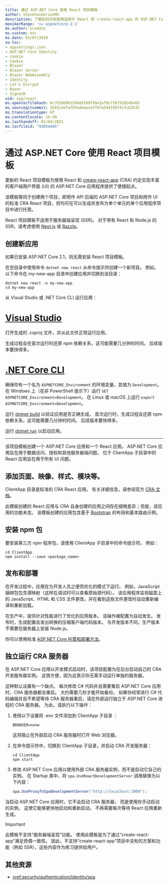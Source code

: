 ```yaml
---
title: 通过 ASP.NET Core 使用 React 项目模板
author: SteveSandersonMS
description: 了解如何开始使用适用于 React 和 create-react-app 的 ASP.NET Core 单页应用程序 (SPA) 项目模板。
monikerRange: '>= aspnetcore-2.1'
ms.author: scaddie
ms.custom: mvc
ms.date: 03/07/2019
no-loc:
- appsettings.json
- ASP.NET Core Identity
- cookie
- Cookie
- Blazor
- Blazor Server
- Blazor WebAssembly
- Identity
- Let's Encrypt
- Razor
- SignalR
uid: spa/react
ms.openlocfilehash: 6c3539d96329489189f49a3af0c718791824be6b
ms.sourcegitcommit: 3593c4efa707edeaaceffbfa544f99f41fc62535
ms.translationtype: HT
ms.contentlocale: zh-CN
ms.lasthandoff: 01/04/2021
ms.locfileid: "93054445"
---
```

# <a name="use-the-react-project-template-with-aspnet-core"></a>通过 ASP.NET Core 使用 React 项目模板

更新的 React 项目模板为使用 React 和 [create-react-app](https://github.com/facebookincubator/create-react-app) (CRA) 约定实现丰富的客户端用户界面 (UI) 的 ASP.NET Core 应用程序提供了便捷起点。

该模板等同于创建两个项目，即用作 API 后端的 ASP.NET Core 项目和用作 UI 的标准 CRA React 项目，但均可在可以生成并发布为单个单元的单个应用程序项目中进行托管。

React 项目模板不适用于服务器端呈现 (SSR)。 对于带有 React 和 Node.js 的 SSR，请考虑使用 [Next.js](https://github.com/zeit/next.js/) 或 [Razzle](https://github.com/jaredpalmer/razzle)。

## <a name="create-a-new-app"></a>创建新应用

如果已安装 ASP.NET Core 2.1，则无需安装 React 项目模板。

在空目录中使用命令 `dotnet new react` 从命令提示符创建一个新项目。 例如，以下命令在 my-new-app 目录中创建应用并切换到该目录：

```dotnetcli
dotnet new react -o my-new-app
cd my-new-app
```

从 Visual Studio 或 .NET Core CLI 运行应用：

# <a name="visual-studio"></a>[Visual Studio](#tab/visual-studio)

打开生成的 .csproj 文件，并从此文件正常运行应用。

生成过程会在首次运行时还原 npm 依赖关系，这可能需要几分钟的时间。 后续版本要快得多。

# <a name="net-core-cli"></a>[.NET Core CLI](#tab/netcore-cli)

确保你有一个名为 `ASPNETCORE_Environment` 的环境变量，其值为 `Development`。 在 Windows 上（在非 PowerShell 提示下）运行 `SET ASPNETCORE_Environment=Development`。 在 Linux 或 macOS 上运行 `export ASPNETCORE_Environment=Development`。

运行 [dotnet build](/dotnet/core/tools/dotnet-build) 以验证应用是否正确生成。 首次运行时，生成过程会还原 npm 依赖关系，这可能需要几分钟的时间。 后续版本要快得多。

运行 [dotnet run](/dotnet/core/tools/dotnet-run) 以启动应用。

---

该项目模板创建一个 ASP.NET Core 应用和一个 React 应用。 ASP.NET Core 应用旨在用于数据访问、授权和其他服务器端问题。 位于 ClientApp 子目录中的 React 应用旨在用于所有 UI 问题。

## <a name="add-pages-images-styles-modules-etc"></a>添加页面、映像、样式、模块等。

ClientApp 目录是标准的 CRA React 应用。 有关详细信息，请参阅官方 [CRA 文档](https://create-react-app.dev/docs/getting-started/)。

此模板创建的 React 应用与 CRA 自身创建的应用之间存在细微差异；但是，该应用的功能未变。 该模板创建的应用包含基于 [Bootstrap](https://getbootstrap.com/) 的布局和基本路由示例。

## <a name="install-npm-packages"></a>安装 npm 包

要安装第三方 npm 程序包，请使用 ClientApp 子目录中的命令提示符。 例如：

```console
cd ClientApp
npm install --save <package_name>
```

## <a name="publish-and-deploy"></a>发布和部署

在开发过程中，应用在为开发人员之便而优化的模式下运行。 例如，JavaScript 捆绑包包含源映射（这样在调试时可以查看原始源代码）。 该应用程序监视磁盘上的 JavaScript、HTML 和 CSS 文件更改，并在看到这些文件更改时自动重新编译和重新加载。

在生产中，提供针对性能进行了优化的应用版本。 该操作被配置为自动发生。 发布时，生成配置会发出转换的压缩客户端代码版本。 与开发版本不同，生产版本不需要在服务器上安装 Node.js。

你可以使用标准 [ASP.NET Core 托管和部署方法](xref:host-and-deploy/index)。

## <a name="run-the-cra-server-independently"></a>独立运行 CRA 服务器

在 ASP.NET Core 应用以开发模式启动时，该项目配置为在后台启动自己的 CRA 开发服务器实例。 这很方便，因为这表示你无需手动运行单独的服务器。

这种默认设置有一个缺点。 每次修改 C# 代码并且需要重启 ASP.NET Core 应用时，CRA 服务器都会重启。 大约需要几秒才能开始备份。 如果你经常进行 C# 代码编辑并且不希望等待 CRA 服务器重启，请在外部运行独立于 ASP.NET Core 进程的 CRA 服务器。 为此，请执行以下操作：

1. 使用以下设置将 .env 文件添加到 ClientApp 子目录 ：

    ```
    BROWSER=none
    ```

    这将阻止在外部启动 CRA 服务器时打开 Web 浏览器。

2. 在命令提示符中，切换到 ClientApp 子目录，并启动 CRA 开发服务器：

    ```console
    cd ClientApp
    npm start
    ```

3. 修改 ASP.NET Core 应用以使用外部 CRA 服务器实例，而不是启动它自己的实例。 在 Startup 类中，将 `spa.UseReactDevelopmentServer` 调用替换为以下内容：

    ```csharp
    spa.UseProxyToSpaDevelopmentServer("http://localhost:3000");
    ```

当启动 ASP.NET Core 应用时，它不会启动 CRA 服务器， 而是使用你手动启动的实例。 这使它能够更快地启动和重新启动。 不再需要每次等待 React 应用重新生成。

> [!IMPORTANT]
> 此模板不支持“服务器端呈现”功能。 使用此模板是为了通过“create-react-app”满足奇偶一致性。 因此，不支持“create-react-app”项目中没有的方案和功能（例如 SSR），这些内容作为练习提供给用户。

## <a name="additional-resources"></a>其他资源

* <xref:security/authentication/identity/spa>
